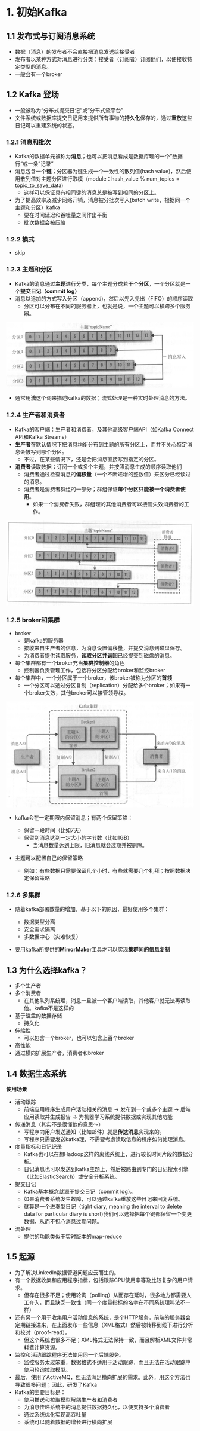 # 1. 初始Kafka

## 1.1 发布式与订阅消息系统

 - 数据（消息）的发布者不会直接把消息发送给接受者
 - 发布者以某种方式对消息进行分类；接受者（订阅者）订阅他们，以便接收特定类型的消息。
 - 一般会有一个broker

## 1.2 Kafka 登场

 - 一般被称为“分布式提交日记“或“分布式流平台”
 - 文件系统或数据库提交日记用来提供所有事物的**持久化**保存的，通过**重放**这些日记可以重建系统的状态。

### 1.2.1 消息和批次

 - Kafka的数据单元被称为**消息**；也可以把消息看成是数据库理的一个”数据行“或一条”记录”
 - 消息包含一个**键**；分区器为键生成一个一致性的散列值(hash value)，然后使用散列值对主题分区进行取模（module：hash_value % num_topics = topic_to_save_data)
   - 这样可以保证具有相同键的消息总是被写到相同的分区上。
 - 为了提高效率及减少网络开销，消息被分批次写入(batch write，根据同一个主题和分区）kafka
   - 要在时间延迟和吞吐量之间作出平衡
   - 批次数据会被压缩

### 1.2.2 模式

 - skip

### 1.2.3 主题和分区

 - Kafka的消息通过**主题**进行分类，每个主题分成若干个**分区**，一个分区就是一个**提交日记（commit log）**
 - 消息以追加的方式写入分区（append)，然后以先入先出（FIFO）的顺序读取
   - 分区可以分布在不同的服务器上，也就是说，一个主题可以横跨多个服务器。

<img src="./img/topic_and_partition.png"/>

 - 通常用**流**这个词来描述kafka的数据；流式处理是一种实时处理消息的方法。

### 1.2.4 生产者和消费者

 - Kafka的客户端：生产者和消费者，及其他高级客户端API（如Kafka Connect API和Kafka Streams）
 - **生产者**在默认情况下把消息均衡分布到主题的所有分区上，而并不关心特定消息会被写到哪个分区。
   - 不过，在某些情况下，还是会把消息直接写到指定的分区。
 - **消费者**读取数据；订阅一个或多个主题，并按照消息生成的顺序读取他们
   - 消费者通过检查消息的**偏移量**（一个不断递增的整数值）来区分已经读过的消息。
   - 消费者是消费者群组的一部分；群组保证**每个分区只能被一个消费者使用**。
     - 如果一个消费者失败，群组理的其他消费者可以接管失效消费者的工作。

<img src="./img/consumer_group.png"/>

### 1.2.5 broker和集群

 - broker
   - 是kafka的服务器
   - 接收来自生产者的信息，为消息设置偏移量，并提交消息到磁盘保存。
   - 为消费者提供读取服务，**读取分区并返回**已经提交到磁盘的消息。
 - 每个集群都有一个broker充当**集群控制器**的角色 
   - 控制器负责管理工作，包括将分区分配给broker和监控broker
 - 每个集群中，一个分区属于一个broker，该broker被称为分区的**首领**
   - 一个分区可以透过分区复制（replication）分配给多个broker；如果有一个broker失效，其他broker可以接管领导权。

<img src="./img/broker.png"/>

 - kafka会在一定期限内保留消息；有两个保留策略：
   - 保留一段时间（比如7天）
   - 保留到消息达到一定大小的字节数（比如1GB）
     - 当消息数量达到上限，旧消息就会过期并被删除。

 - 主题可以配置自己的保留策略
   - 例如：有些数据只需要保留几个小时，有些就需要几个礼拜；按照数据决定保留策略

### 1.2.6 多集群

 - 随着kafka部署数量的增加，基于以下的原因，最好使用多个集群：
   - 数据类型分离
   - 安全需求隔离
   - 多数据中心（灾难恢复）

 - 要用kafka所提供的**MirrorMaker**工具才可以实现**集群间的信息复制**

## 1.3 为什么选择kafka？

 - 多个生产者
 - 多个消费者
   - 在其他队列系统理，消息一旦被一个客户端读取，其他客户就无法再读取他。kafka不是这样的
 - 基于磁盘的数据存储
   - 持久化
 - 伸缩性
   - 可以包含一个broker，也可以包含上百个broker
 - 高性能
  - 通过横向扩展生产者，消费者和broker

## 1.4 数据生态系统

**使用场景**
 - 活动跟踪
   - 前端应用程序生成用户活动相关的消息 -> 发布到一个或多个主题 -> 后端应用读取并生成报告 -> 为机器学习系统提供数据或实现其他功能
 - 传递消息（其实不是很懂他的意思～）
   - 写程序向用户发送通知（比如邮件）就是**传达消息**实现来的。
   - 写程序只需要发送kafka理，不需要考虑读取信息的程序如何处理消息。
 - 度量指标和日记记录
   - Kafka也可以在想Hadoop这样的离线系统上，进行较长时间片段的数据分析。
   - 日记消息也可以发送到kafka主题上，然后被路由到专门的日记搜索引擎（比如ElasticSearch）或安全分析系统。
 - 提交日记
   - Kafka基本概念就源于提交日记（commit log）。
   - 如果消费者系统发生故障，可以通过kafka重放这些日记来回复系统。
   - 就算是一个进奏型日记（tight diary, meaning the interval to delete data for particular diary is short)我们可以选择把每个键都保留一个变更数据，从而不担心消息过期问题。
 - 流处理
   - 提供的功能类似于实时版本的map-reduce
  
## 1.5 起源
 - 为了解决LinkedIn数据管道问题应云而生的。
 - 有一个数据收集和应用程序指标，包括跟踪CPU使用率等及比较复杂的用户请求。
   - 但存在很多不足；使用轮询（polling）从而存在延时，很多地方都需要人工介入，而且缺乏一致性（同一个度量指标的名字在不同系统理叫法不一样）
 - 还有另一个用于收集用户活动信息的系统，是个HTTP服务，前端的服务器会定期链接进来，在上面发布一些信息（XML格式）然后被转移到线下进行分析和校对（proof-read）。
   - 但这个系统也很多不足；XML格式无法保持一致，而且解析XML文件非常耗费计算资源。
 - 监控和活动跟踪程序无法使用同一个后端服务。
   - 监控服务太过笨重，数据格式不适用于活动跟踪，而且无法在活动跟踪中使用轮询拉取模型。
 - 最后，使用了ActiveMQ，但无法满足横向扩展的需求。此外，用这个方法也导致很多问题；因此，研发了Kafka
 - Kafka的主要目标是：
   - 使用推送和拉取模型解耦生产者和消费者
   - 为消息传递系统中的消息提供数据持久化，以便支持多个消费者
   - 通过系统优化实现高吞吐量
   - 系统可以随着数据的增长进行横向扩展
   

